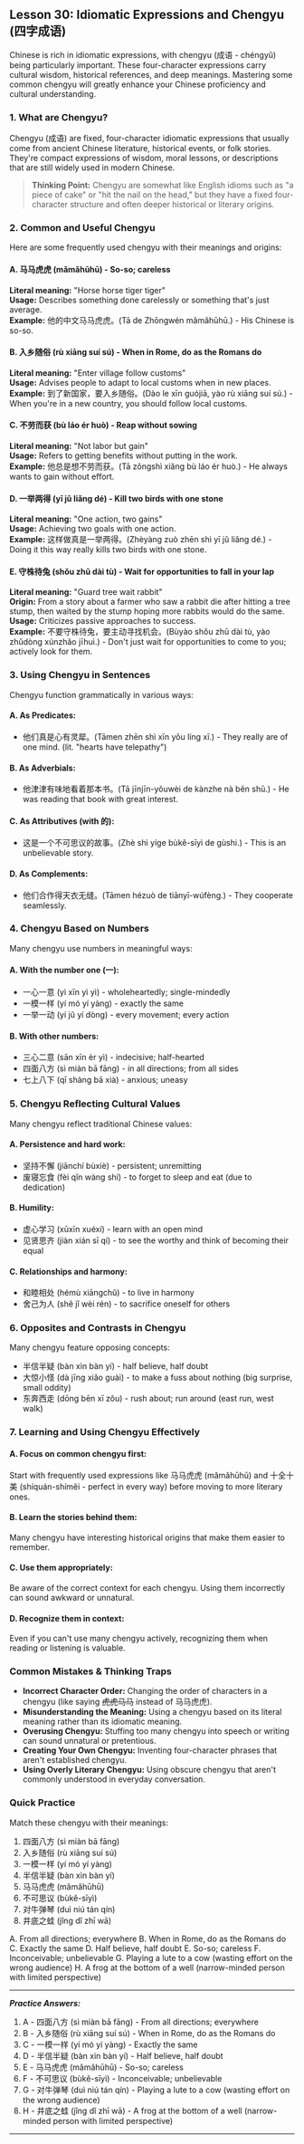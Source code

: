 ## Lesson 30: Idiomatic Expressions and Chengyu (四字成语)

Chinese is rich in idiomatic expressions, with chengyu (成语 - chéngyǔ) being particularly important. These four-character expressions carry cultural wisdom, historical references, and deep meanings. Mastering some common chengyu will greatly enhance your Chinese proficiency and cultural understanding.

### 1. What are Chengyu?

Chengyu (成语) are fixed, four-character idiomatic expressions that usually come from ancient Chinese literature, historical events, or folk stories. They're compact expressions of wisdom, moral lessons, or descriptions that are still widely used in modern Chinese.

> **Thinking Point:** Chengyu are somewhat like English idioms such as "a piece of cake" or "hit the nail on the head," but they have a fixed four-character structure and often deeper historical or literary origins.

### 2. Common and Useful Chengyu

Here are some frequently used chengyu with their meanings and origins:

#### A. 马马虎虎 (mǎmǎhūhū) - So-so; careless

**Literal meaning:** "Horse horse tiger tiger"  
**Usage:** Describes something done carelessly or something that's just average.  
**Example:** 他的中文马马虎虎。(Tā de Zhōngwén mǎmǎhūhū.) - His Chinese is so-so.

#### B. 入乡随俗 (rù xiāng suí sú) - When in Rome, do as the Romans do

**Literal meaning:** "Enter village follow customs"  
**Usage:** Advises people to adapt to local customs when in new places.  
**Example:** 到了新国家，要入乡随俗。(Dào le xīn guójiā, yào rù xiāng suí sú.) - When you're in a new country, you should follow local customs.

#### C. 不劳而获 (bù láo ér huò) - Reap without sowing

**Literal meaning:** "Not labor but gain"  
**Usage:** Refers to getting benefits without putting in the work.  
**Example:** 他总是想不劳而获。(Tā zǒngshì xiǎng bù láo ér huò.) - He always wants to gain without effort.

#### D. 一举两得 (yī jǔ liǎng dé) - Kill two birds with one stone

**Literal meaning:** "One action, two gains"  
**Usage:** Achieving two goals with one action.  
**Example:** 这样做真是一举两得。(Zhèyàng zuò zhēn shì yī jǔ liǎng dé.) - Doing it this way really kills two birds with one stone.

#### E. 守株待兔 (shǒu zhū dài tù) - Wait for opportunities to fall in your lap

**Literal meaning:** "Guard tree wait rabbit"  
**Origin:** From a story about a farmer who saw a rabbit die after hitting a tree stump, then waited by the stump hoping more rabbits would do the same.  
**Usage:** Criticizes passive approaches to success.  
**Example:** 不要守株待兔，要主动寻找机会。(Bùyào shǒu zhū dài tù, yào zhǔdòng xúnzhǎo jīhuì.) - Don't just wait for opportunities to come to you; actively look for them.

### 3. Using Chengyu in Sentences

Chengyu function grammatically in various ways:

#### A. As Predicates:

* 他们真是心有灵犀。(Tāmen zhēn shì xīn yǒu líng xī.) - They really are of one mind. (lit. "hearts have telepathy")

#### B. As Adverbials:

* 他津津有味地看着那本书。(Tā jīnjīn-yǒuwèi de kànzhe nà běn shū.) - He was reading that book with great interest.

#### C. As Attributives (with 的):

* 这是一个不可思议的故事。(Zhè shì yíge bùkě-sīyì de gùshi.) - This is an unbelievable story.

#### D. As Complements:

* 他们合作得天衣无缝。(Tāmen hézuò de tiānyī-wúfèng.) - They cooperate seamlessly.

### 4. Chengyu Based on Numbers

Many chengyu use numbers in meaningful ways:

#### A. With the number one (一):

* 一心一意 (yì xīn yì yì) - wholeheartedly; single-mindedly
* 一模一样 (yí mó yí yàng) - exactly the same
* 一举一动 (yí jǔ yí dòng) - every movement; every action

#### B. With other numbers:

* 三心二意 (sān xīn èr yì) - indecisive; half-hearted
* 四面八方 (sì miàn bā fāng) - in all directions; from all sides
* 七上八下 (qī shàng bā xià) - anxious; uneasy

### 5. Chengyu Reflecting Cultural Values

Many chengyu reflect traditional Chinese values:

#### A. Persistence and hard work:

* 坚持不懈 (jiānchí bùxiè) - persistent; unremitting
* 废寝忘食 (fèi qǐn wàng shí) - to forget to sleep and eat (due to dedication)

#### B. Humility:

* 虚心学习 (xūxīn xuéxí) - learn with an open mind
* 见贤思齐 (jiàn xián sī qí) - to see the worthy and think of becoming their equal

#### C. Relationships and harmony:

* 和睦相处 (hémù xiāngchǔ) - to live in harmony
* 舍己为人 (shě jǐ wèi rén) - to sacrifice oneself for others

### 6. Opposites and Contrasts in Chengyu

Many chengyu feature opposing concepts:

* 半信半疑 (bàn xìn bàn yí) - half believe, half doubt
* 大惊小怪 (dà jīng xiǎo guài) - to make a fuss about nothing (big surprise, small oddity)
* 东奔西走 (dōng bēn xī zǒu) - rush about; run around (east run, west walk)

### 7. Learning and Using Chengyu Effectively

#### A. Focus on common chengyu first:

Start with frequently used expressions like 马马虎虎 (mǎmǎhūhū) and 十全十美 (shíquán-shíměi - perfect in every way) before moving to more literary ones.

#### B. Learn the stories behind them:

Many chengyu have interesting historical origins that make them easier to remember.

#### C. Use them appropriately:

Be aware of the correct context for each chengyu. Using them incorrectly can sound awkward or unnatural.

#### D. Recognize them in context:

Even if you can't use many chengyu actively, recognizing them when reading or listening is valuable.

### Common Mistakes & Thinking Traps

* **Incorrect Character Order:** Changing the order of characters in a chengyu (like saying ~~虎虎马马~~ instead of 马马虎虎).
* **Misunderstanding the Meaning:** Using a chengyu based on its literal meaning rather than its idiomatic meaning.
* **Overusing Chengyu:** Stuffing too many chengyu into speech or writing can sound unnatural or pretentious.
* **Creating Your Own Chengyu:** Inventing four-character phrases that aren't established chengyu.
* **Using Overly Literary Chengyu:** Using obscure chengyu that aren't commonly understood in everyday conversation.

### Quick Practice

Match these chengyu with their meanings:

1. 四面八方 (sì miàn bā fāng)
2. 入乡随俗 (rù xiāng suí sú)
3. 一模一样 (yí mó yí yàng)
4. 半信半疑 (bàn xìn bàn yí)
5. 马马虎虎 (mǎmǎhūhū)
6. 不可思议 (bùkě-sīyì)
7. 对牛弹琴 (duì niú tán qín)
8. 井底之蛙 (jǐng dǐ zhī wā)

A. From all directions; everywhere
B. When in Rome, do as the Romans do
C. Exactly the same
D. Half believe, half doubt
E. So-so; careless
F. Inconceivable; unbelievable
G. Playing a lute to a cow (wasting effort on the wrong audience)
H. A frog at the bottom of a well (narrow-minded person with limited perspective)

---
***Practice Answers:***

1. A - 四面八方 (sì miàn bā fāng) - From all directions; everywhere
2. B - 入乡随俗 (rù xiāng suí sú) - When in Rome, do as the Romans do
3. C - 一模一样 (yí mó yí yàng) - Exactly the same
4. D - 半信半疑 (bàn xìn bàn yí) - Half believe, half doubt
5. E - 马马虎虎 (mǎmǎhūhū) - So-so; careless
6. F - 不可思议 (bùkě-sīyì) - Inconceivable; unbelievable
7. G - 对牛弹琴 (duì niú tán qín) - Playing a lute to a cow (wasting effort on the wrong audience)
8. H - 井底之蛙 (jǐng dǐ zhī wā) - A frog at the bottom of a well (narrow-minded person with limited perspective)

---
